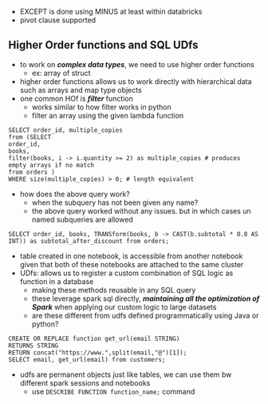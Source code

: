 - EXCEPT is done using MINUS at least within databricks
- pivot clause supported
## Higher Order functions and SQL UDfs
- to work on ***complex data types***, we need to use higher order functions
	- ex: array of struct
- higher order functions allows us to work directly with hierarchical data such as arrays and map type objects
- one common HOf is ***filter*** function
	- works similar to how filter works in python
	- filter an array using the given lambda function
```
SELECT order_id, multiple_copies
from (SELECT
order_id,
books,
filter(books, i -> i.quantity >= 2) as multiple_copies # produces empty arrays if no match
from orders )
WHERE size(multiple_copies) > 0; # length equivalent
```
- how does the above query work?
	- when the subquery has not been given any name?
	- the above query worked without any issues. but in which cases un named subqueries are allowed

```
SELECT order_id, books, TRANSform(books, b -> CAST(b.subtotal * 0.8 AS INT)) as subtotal_after_discount from orders;
```

- table created in one notebook, is accessible from another notebook given that both of these notebooks are attached to the same cluster
- UDfs: allows us to register a custom combination of SQL logic as function in a database
	- making these methods reusable in any SQL query
	- these leverage spark sql directly, ***maintaining all the optimization of Spark*** when applying our custom logic to large datasets
	- are these different from udfs defined programmatically using Java or python?
```
CREATE OR REPLACE function get_url(email STRING)
RETURNS STRING
RETURN concat("https://www.",split(email,"@")[1]);
SELECT email, get_url(email) from customers;
```
- udfs are permanent objects just like tables, we can use them bw different spark sessions and notebooks
	- use `DESCRIBE FUNCTION function_name;` command